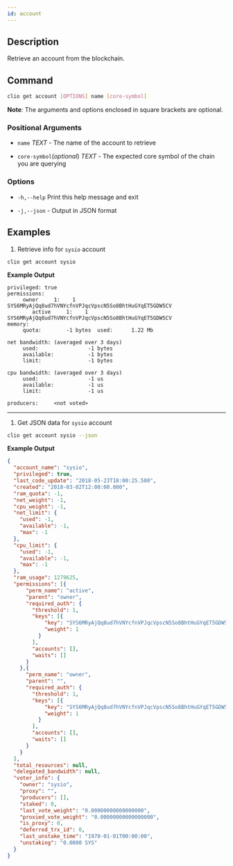 ```yaml
---
id: account
---
```


## Description

Retrieve an account from the blockchain.

## Command

```bash
clio get account [OPTIONS] name [core-symbol]
```

**Note**: The arguments and options enclosed in square brackets are optional.

### Positional Arguments

* `name` _TEXT_ - The name of the account to retrieve

* `core-symbol`(_optional_) _TEXT_ - The expected core symbol of the chain you are querying

### Options

* `-h,--help` Print this help message and exit

* `-j,--json` - Output in JSON format

## Examples

1. Retrieve info for `sysio` account

```shell
clio get account sysio
```

**Example Output**

```console
privileged: true
permissions: 
     owner     1:    1 SYS6MRyAjQq8ud7hVNYcfnVPJqcVpscN5So8BhtHuGYqET5GDW5CV
        active     1:    1 SYS6MRyAjQq8ud7hVNYcfnVPJqcVpscN5So8BhtHuGYqET5GDW5CV
memory: 
     quota:        -1 bytes  used:      1.22 Mb   

net bandwidth: (averaged over 3 days)
     used:                -1 bytes
     available:           -1 bytes
     limit:               -1 bytes

cpu bandwidth: (averaged over 3 days)
     used:                -1 us
     available:           -1 us   
     limit:               -1 us   

producers:     <not voted>
```

---

1. Get JSON data for `sysio` account

```sh
clio get account sysio --json
```

**Example Output**

```json
{
  "account_name": "sysio",
  "privileged": true,
  "last_code_update": "2018-05-23T18:00:25.500",
  "created": "2018-03-02T12:00:00.000",
  "ram_quota": -1,
  "net_weight": -1,
  "cpu_weight": -1,
  "net_limit": {
    "used": -1,
    "available": -1,
    "max": -1
  },
  "cpu_limit": {
    "used": -1,
    "available": -1,
    "max": -1
  },
  "ram_usage": 1279625,
  "permissions": [{
      "perm_name": "active",
      "parent": "owner",
      "required_auth": {
        "threshold": 1,
        "keys": [{
            "key": "SYS6MRyAjQq8ud7hVNYcfnVPJqcVpscN5So8BhtHuGYqET5GDW5CV",
            "weight": 1
          }
        ],
        "accounts": [],
        "waits": []
      }
    },{
      "perm_name": "owner",
      "parent": "",
      "required_auth": {
        "threshold": 1,
        "keys": [{
            "key": "SYS6MRyAjQq8ud7hVNYcfnVPJqcVpscN5So8BhtHuGYqET5GDW5CV",
            "weight": 1
          }
        ],
        "accounts": [],
        "waits": []
      }
    }
  ],
  "total_resources": null,
  "delegated_bandwidth": null,
  "voter_info": {
    "owner": "sysio",
    "proxy": "",
    "producers": [],
    "staked": 0,
    "last_vote_weight": "0.00000000000000000",
    "proxied_vote_weight": "0.00000000000000000",
    "is_proxy": 0,
    "deferred_trx_id": 0,
    "last_unstake_time": "1970-01-01T00:00:00",
    "unstaking": "0.0000 SYS"
  }
}
```
